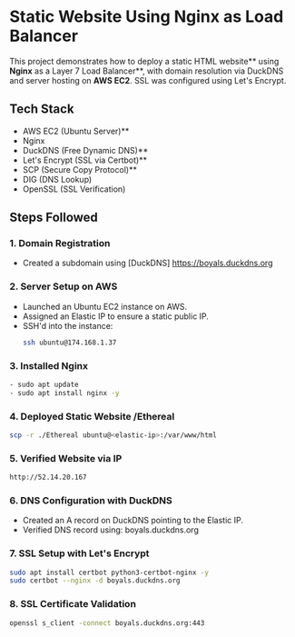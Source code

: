 # Static Website Using Nginx as Load Balancer

This project demonstrates how to deploy a static HTML website** using **Nginx** as a Layer 7 Load Balancer**, with domain resolution via DuckDNS and server hosting on **AWS EC2**. SSL was configured using Let's Encrypt.


## Tech Stack
- AWS EC2 (Ubuntu Server)**
- Nginx
- DuckDNS (Free Dynamic DNS)**
- Let's Encrypt (SSL via Certbot)**
- SCP (Secure Copy Protocol)**
- DIG (DNS Lookup)
- OpenSSL (SSL Verification)


## Steps Followed

### 1. Domain Registration
- Created a subdomain using [DuckDNS] https://boyals.duckdns.org


### 2. Server Setup on AWS
- Launched an Ubuntu EC2 instance on AWS.
- Assigned an Elastic IP to ensure a static public IP.
- SSH'd into the instance:
  ```bash
  ssh ubuntu@174.168.1.37

### 3.  Installed Nginx
  ```bash
- sudo apt update
- sudo apt install nginx -y
  ```

### 4. Deployed Static Website /Ethereal
  ```bash
scp -r ./Ethereal ubuntu@<elastic-ip>:/var/www/html
  ```

### 5. Verified Website via IP
```bash
http://52.14.20.167
 ```
### 6. DNS Configuration with DuckDNS
- Created an A record on DuckDNS pointing to the Elastic IP.
-  Verified DNS record using:
boyals.duckdns.org

### 7. SSL Setup with Let's Encrypt
  ```bash
sudo apt install certbot python3-certbot-nginx -y
sudo certbot --nginx -d boyals.duckdns.org
  ```

### 8. SSL Certificate Validation
  ```bash
openssl s_client -connect boyals.duckdns.org:443
  ```







